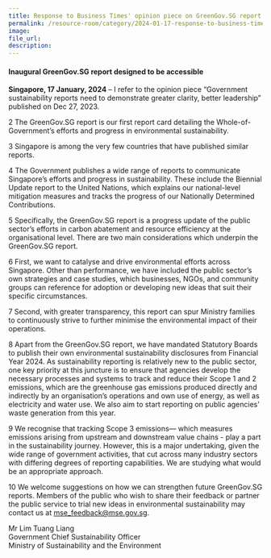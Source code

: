 ```yaml
---  
title: Response to Business Times' opinion piece on GreenGov.SG report  
permalink: /resource-room/category/2024-01-17-response-to-business-times-opinion-piece-on-greengovsg-report
image:  
file_url:  
description:  
--- 
```


#### Inaugural GreenGov.SG report designed to be accessible

**Singapore, 17 January, 2024** – I refer to the opinion piece “Government sustainability reports need to demonstrate greater clarity, better leadership” published on Dec 27, 2023.  

2 The GreenGov.SG report is our first report card detailing the Whole-of-Government’s efforts and progress in environmental sustainability.  

3 Singapore is among the very few countries that have published similar reports.  

4 The Government publishes a wide range of reports to communicate Singapore’s efforts and progress in sustainability. These include the Biennial Update report to the United Nations, which explains our national-level mitigation measures and tracks the progress of our Nationally Determined Contributions.  

5 Specifically, the GreenGov.SG report is a progress update of the public sector’s efforts in carbon abatement and resource efficiency at the organisational level. There are two main considerations which underpin the GreenGov.SG report.  

6 First, we want to catalyse and drive environmental efforts across Singapore. Other than performance, we have included the public sector’s own strategies and case studies, which businesses, NGOs, and community groups can reference for adoption or developing new ideas that suit their specific circumstances.  

7 Second, with greater transparency, this report can spur Ministry families to continuously strive to further minimise the environmental impact of their operations.   

8 Apart from the GreenGov.SG report, we have mandated Statutory Boards to publish their own environmental sustainability disclosures from Financial Year 2024. As sustainability reporting is relatively new to the public sector, one key priority at this juncture is to ensure that agencies develop the necessary processes and systems to track and reduce their Scope 1 and 2 emissions, which are the greenhouse gas emissions produced directly and indirectly by an organisation’s operations and own use of energy, as well as electricity and water use. We also aim to start reporting on public agencies’ waste generation from this year.   

9 We recognise that tracking Scope 3 emissions— which measures emissions arising from upstream and downstream value chains - play a part in the sustainability journey. However, this is a major undertaking, given the wide range of government activities, that cut across many industry sectors with differing degrees of reporting capabilities. We are studying what would be an appropriate approach.

10 We welcome suggestions on how we can strengthen future GreenGov.SG reports. Members of the public who wish to share their feedback or partner the public service to trial new ideas in environmental sustainability may contact us at mse_feedback@mse.gov.sg.  

Mr Lim Tuang Liang  
Government Chief Sustainability Officer  
Ministry of Sustainability and the Environment  
